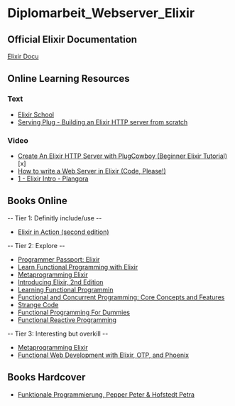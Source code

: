 # Diplomarbeit_Webserver_Elixir

## Official Elixir Documentation

[Elixir Docu](https://hexdocs.pm/elixir/Kernel.html)

## Online Learning Resources

### Text

- [Elixir School](https://elixirschool.com/en)
- [Serving Plug - Building an Elixir HTTP server from scratch](https://blog.appsignal.com/2019/01/22/serving-plug-building-an-elixir-http-server.html)

### Video

- [Create An Elixir HTTP Server with PlugCowboy (Beginner Elixir Tutorial)](https://www.youtube.com/watch?v=_TjXYGXG2z8) [x]
- [How to write a Web Server in Elixir (Code, Please!)](https://www.youtube.com/watch?v=a3fhMZ20dT0&t=22s)
- [1 - Elixir Intro - Plangora](https://www.youtube.com/watch?v=4W7AxdT3oe4&t=57s)

## Books Online

-- Tier 1: Definitly include/use --

- [Elixir in Action (second edition)](https://learning.oreilly.com/library/view/elixir-in-action/9781617295027/)

-- Tier 2: Explore --

- [Programmer Passport: Elixir](https://learning.oreilly.com/library/view/programmer-passport-elixir/9781680509649/)
- [Learn Functional Programming with Elixir](https://learning.oreilly.com/library/view/learn-functional-programming/9781680505757/)
- [Metaprogramming Elixir](https://learning.oreilly.com/library/view/metaprogramming-elixir/9781680500622/)
- [Introducing Elixir, 2nd Edition](https://learning.oreilly.com/library/view/introducing-elixir-2nd/9781491956847/)
- [Learning Functional Programmin](https://learning.oreilly.com/library/view/learning-functional-programming/9781098111748/)
- [Functional and Concurrent Programming: Core Concepts and Features](https://learning.oreilly.com/library/view/functional-and-concurrent/9780137466696/)
- [Strange Code](https://learning.oreilly.com/library/view/strange-code/9781098141363/)
- [Functional Programming For Dummies](https://learning.oreilly.com/library/view/functional-programming-for/9781119527503/)
- [Functional Reactive Programming](https://learning.oreilly.com/library/view/functional-reactive-programming/9781633430105/)

-- Tier 3: Interesting but overkill --

- [Metaprogramming Elixir](https://learning.oreilly.com/library/view/metaprogramming-elixir/9781680500622/)
- [Functional Web Development with Elixir, OTP, and Phoenix](https://learning.oreilly.com/library/view/functional-web-development/9781680505436/)

## Books Hardcover

- [Funktionale Programmierung, Pepper Peter & Hofstedt Petra](https://www.amazon.de/Funktionale-Programmierung-Programmiertechnik-Peter-Pepper/dp/354020959X)
